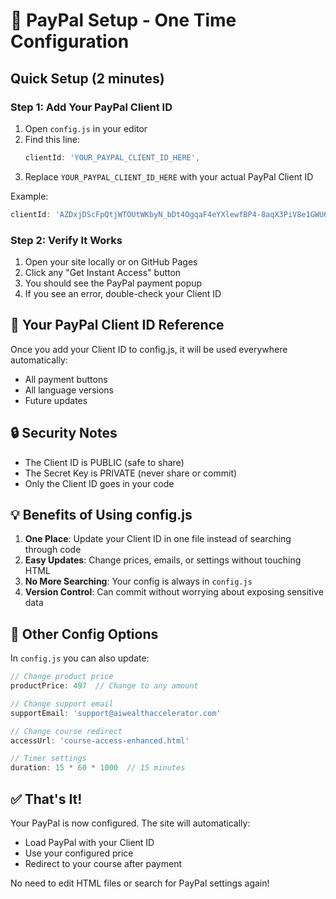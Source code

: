 # 🔐 PayPal Setup - One Time Configuration

## Quick Setup (2 minutes)

### Step 1: Add Your PayPal Client ID

1. Open `config.js` in your editor
2. Find this line:
   ```javascript
   clientId: 'YOUR_PAYPAL_CLIENT_ID_HERE',
   ```
3. Replace `YOUR_PAYPAL_CLIENT_ID_HERE` with your actual PayPal Client ID

Example:
```javascript
clientId: 'AZDxjDScFpQtjWTOUtWKbyN_bDt4OgqaF4eYXlewfBP4-8aqX3PiV8e1GWU6liB2CUXlkA59kJXE7M6R',
```

### Step 2: Verify It Works

1. Open your site locally or on GitHub Pages
2. Click any "Get Instant Access" button
3. You should see the PayPal payment popup
4. If you see an error, double-check your Client ID

## 📝 Your PayPal Client ID Reference

Once you add your Client ID to config.js, it will be used everywhere automatically:
- All payment buttons
- All language versions
- Future updates

## 🔒 Security Notes

- The Client ID is PUBLIC (safe to share)
- The Secret Key is PRIVATE (never share or commit)
- Only the Client ID goes in your code

## 💡 Benefits of Using config.js

1. **One Place**: Update your Client ID in one file instead of searching through code
2. **Easy Updates**: Change prices, emails, or settings without touching HTML
3. **No More Searching**: Your config is always in `config.js`
4. **Version Control**: Can commit without worrying about exposing sensitive data

## 🚀 Other Config Options

In `config.js` you can also update:

```javascript
// Change product price
productPrice: 497  // Change to any amount

// Change support email
supportEmail: 'support@aiwealthaccelerator.com'

// Change course redirect
accessUrl: 'course-access-enhanced.html'

// Timer settings
duration: 15 * 60 * 1000  // 15 minutes
```

## ✅ That's It!

Your PayPal is now configured. The site will automatically:
- Load PayPal with your Client ID
- Use your configured price
- Redirect to your course after payment

No need to edit HTML files or search for PayPal settings again!
